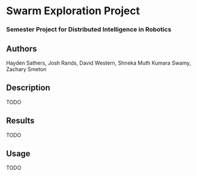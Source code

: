 # Swarm Exploration Project
### Semester Project for Distributed Intelligence in Robotics

## Authors
Hayden Sathers, Josh Rands, David Western, Shneka Muth Kumara Swamy, Zachary Smeton

## Description
TODO

## Results
TODO

## Usage
TODO

